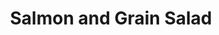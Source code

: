---
layout: recipe
week: 4
title: Salmon and Grain Salad
description: "One of Kerry's staple lunches. Bulk it out with more salad if you're hungry!"
details:
  serves: 2
  cooking-time: "20mins"
ingredients:
 - "2 salmon fillets"
 - "1 tsp paprika (or more or less if you prefer)"
 - "1/2 tsp dried oregano"
 - "1/4 tsp garlic granules or 1/2 garlic clove, minced"
 - "Olive oil"
 - "1 packet <a href='https://www.sainsburys.co.uk/gol-ui/product/merchant-gourmet-red-rice-grains---quinoa-205g' target='_blank'>Merchant Gourmet Glorious Grains</a>"
 - "1 small beetroot, diced"
 - "1 courgette"
 - "Juice of 1 lemon"
 - "100ml natural yoghurt"
 - "Salt and pepper"
method:
 - "Preheat the oven to 200&deg;C"
 - "Lay salmon fillets skin-side down on a baking tray"
 - "Drizzle over olive oil"
 - "Sprinkle with paprika, oregano, garlic and a pinch each of salt and pepper"
 - "Cook in the oven for 12-15 minutes"
 - "While waiting, heat grains with a splash of water over a medium heat"
 - "Use a hand peeler or mandolin to finely slice courgette lengthways and add to a mixing bowl"
 - "Drizzle with 1/2 lemon juice and a pinch of salt and pepper"
 - "Add diced beetroot and mix together"
 - "Divide into two serving bowls"
 - "Cover with heated grains"
 - "Place salmon on top"
 - "Serve"
nutrition:
  calories: 346
  fat: 6.5
  carbohydrates: 37.4
  protein: 30.1
---